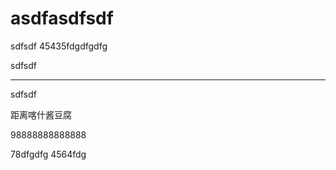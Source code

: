 # asdfasdfsdf

sdfsdf
45435fdgdfgdfg

sdfsdf


-------

sdfsdf

距离喀什酱豆腐



98888888888888

78dfgdfg
4564fdg
